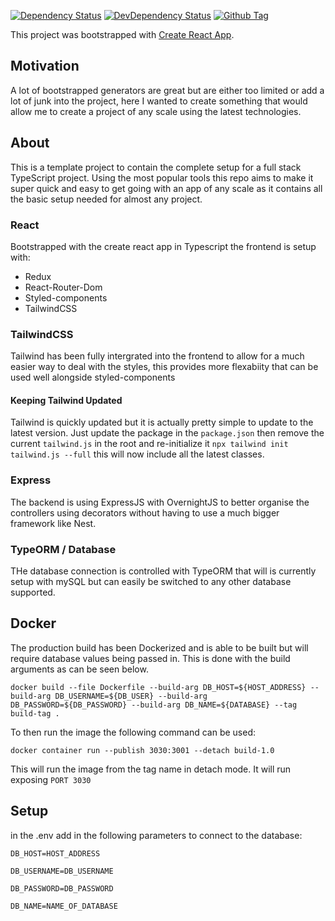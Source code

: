 [![Dependency Status][david-image]][david-url]
[![DevDependency Status][david-dev-image]][david-dev-url]
[![Github Tag][github-tag-image]][github-tag-url]

[david-url]: https://david-dm.org/anontyro/base-react-express-template
[david-image]: https://david-dm.org/anontyro/base-react-express-template/status.svg
[david-dev-image]: https://img.shields.io/david/dev/anontyro/base-react-express-template.svg?label=devDependencies
[david-dev-url]: https://david-dm.org/anontyro/base-react-express-template?type=dev

[github-tag-url]: https://github.com/anontyro/base-react-express-template/releases/latest
[github-tag-image]:https://img.shields.io/github/v/tag/anontyro/base-react-express-template.svg?label=version&sort=semver

This project was bootstrapped with [Create React App](https://github.com/facebook/create-react-app).

## Motivation

A lot of bootstrapped generators are great but are either too limited or add a lot of junk into the project, here I wanted to create something that would allow me to create a project of any scale using the latest technologies.

## About

This is a template project to contain the complete setup for a full stack TypeScript project. Using the most popular tools this repo aims to make it super quick and easy to get going with an app of any scale as it contains all the basic setup needed for almost any project.

### React
Bootstrapped with the create react app in Typescript the frontend is setup with:
 - Redux 
 - React-Router-Dom 
 - Styled-components
 - TailwindCSS 

### TailwindCSS
Tailwind has been fully intergrated into the frontend to allow for a much easier way to deal with the styles, this provides more flexabiity that can be used well alongside styled-components

#### Keeping Tailwind Updated
Tailwind is quickly updated but it is actually pretty simple to update to the latest version. Just update the package in the `package.json` then remove the current `tailwind.js` in the root and re-initialize it `npx tailwind init tailwind.js --full` this will now include all the latest classes.

### Express
The backend is using ExpressJS with OvernightJS to better organise the controllers using decorators without having to use a much bigger framework like Nest.

### TypeORM / Database
THe database connection is controlled with TypeORM that will is currently setup with mySQL but can easily be switched to any other database supported.

## Docker

The production build has been Dockerized and is able to be built but will require database values being passed in. This is done with the build arguments as can be seen below.

```
docker build --file Dockerfile --build-arg DB_HOST=${HOST_ADDRESS} --build-arg DB_USERNAME=${DB_USER} --build-arg DB_PASSWORD=${DB_PASSWORD} --build-arg DB_NAME=${DATABASE} --tag build-tag .
```

To then run the image the following command can be used:
```
docker container run --publish 3030:3001 --detach build-1.0
```
This will run the image from the tag name in detach mode. It will run exposing `PORT 3030`


## Setup

in the .env add in the following parameters to connect to the database:

`DB_HOST=HOST_ADDRESS`

`DB_USERNAME=DB_USERNAME`

`DB_PASSWORD=DB_PASSWORD`

`DB_NAME=NAME_OF_DATABASE`

